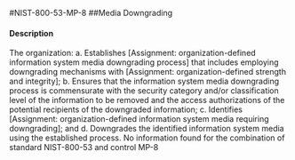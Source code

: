 #NIST-800-53-MP-8
##Media Downgrading
#### Description
The organization:
  a.  Establishes [Assignment: organization-defined information system media downgrading process] that includes employing downgrading mechanisms with [Assignment: organization-defined strength and integrity];
  b.  Ensures that the information system media downgrading process is commensurate with the security category and/or classification level of the information to be removed and the access authorizations of the potential recipients of the downgraded information;
  c.  Identifies [Assignment: organization-defined information system media requiring downgrading]; and
  d.  Downgrades the identified information system media using the established process.
No information found for the combination of standard NIST-800-53 and control MP-8
